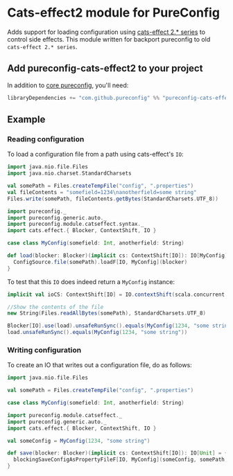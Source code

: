 # Cats-effect2 module for PureConfig

Adds support for loading configuration using [cats-effect 2.* series](https://github.com/typelevel/cats-effect) to control side effects.
This module written for backport pureconfig to old `cats-effect 2.* series`.

## Add pureconfig-cats-effect2 to your project

In addition to [core pureconfig](https://github.com/pureconfig/pureconfig), you'll need:

```scala
libraryDependencies += "com.github.pureconfig" %% "pureconfig-cats-effect2" % "@VERSION@"
```

## Example

### Reading configuration

To load a configuration file from a path using cats-effect's `IO`:

```scala mdoc:invisible
import java.nio.file.Files
import java.nio.charset.StandardCharsets

val somePath = Files.createTempFile("config", ".properties")
val fileContents = "somefield=1234\nanotherfield=some string"
Files.write(somePath, fileContents.getBytes(StandardCharsets.UTF_8))
```

```scala mdoc:silent
import pureconfig._
import pureconfig.generic.auto._
import pureconfig.module.catseffect.syntax._
import cats.effect.{ Blocker, ContextShift, IO }

case class MyConfig(somefield: Int, anotherfield: String)

def load(blocker: Blocker)(implicit cs: ContextShift[IO]): IO[MyConfig] = {
  ConfigSource.file(somePath).loadF[IO, MyConfig](blocker)
}
```

To test that this `IO` does indeed return a `MyConfig` instance:

```scala mdoc:invisible:nest
implicit val ioCS: ContextShift[IO] = IO.contextShift(scala.concurrent.ExecutionContext.global)
```

```scala mdoc
//Show the contents of the file
new String(Files.readAllBytes(somePath), StandardCharsets.UTF_8)

Blocker[IO].use(load).unsafeRunSync().equals(MyConfig(1234, "some string"))
load.unsafeRunSync().equals(MyConfig(1234, "some string"))
```

### Writing configuration

To create an IO that writes out a configuration file, do as follows:

```scala mdoc:reset:invisible
import java.nio.file.Files

val somePath = Files.createTempFile("config", ".properties")

case class MyConfig(somefield: Int, anotherfield: String)
```

```scala mdoc:silent
import pureconfig.module.catseffect._
import pureconfig.generic.auto._
import cats.effect.{ Blocker, ContextShift, IO }

val someConfig = MyConfig(1234, "some string")

def save(blocker: Blocker)(implicit cs: ContextShift[IO]): IO[Unit] = {
  blockingSaveConfigAsPropertyFileF[IO, MyConfig](someConfig, somePath, blocker)
}
```
